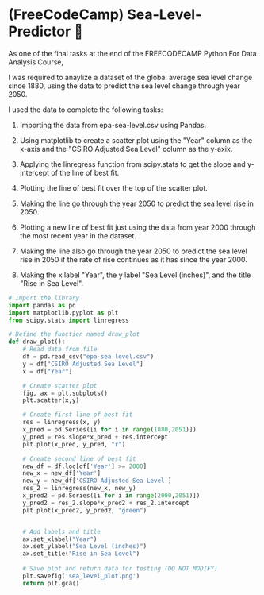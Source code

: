 # (FreeCodeCamp) Sea-Level-Predictor :ocean:

As one of the final tasks at the end of the FREECODECAMP Python For Data Analysis Course,

I was required to anaylize a dataset of the global average sea level change since 1880, using the data to predict the sea level change through year 2050.

I used the data to complete the following tasks:

1) Importing the data from epa-sea-level.csv using Pandas.

2) Using matplotlib to create a scatter plot using the "Year" column as the x-axis and the "CSIRO Adjusted Sea Level" column as the y-axix.

3) Applying the linregress function from scipy.stats to get the slope and y-intercept of the line of best fit. 

4) Plotting the line of best fit over the top of the scatter plot. 

5) Making the line go through the year 2050 to predict the sea level rise in 2050.

6) Plotting a new line of best fit just using the data from year 2000 through the most recent year in the dataset. 

7) Making the line also go through the year 2050 to predict the sea level rise in 2050 if the rate of rise continues as it has since the year 2000.

8) Making the x label "Year", the y label "Sea Level (inches)", and the title "Rise in Sea Level".

```Python
# Import the library 
import pandas as pd
import matplotlib.pyplot as plt
from scipy.stats import linregress

# Define the function named draw_plot
def draw_plot():
    # Read data from file
    df = pd.read_csv("epa-sea-level.csv")
    y = df["CSIRO Adjusted Sea Level"]
    x = df["Year"]

    # Create scatter plot
    fig, ax = plt.subplots()
    plt.scatter(x,y)

    # Create first line of best fit
    res = linregress(x, y)
    x_pred = pd.Series([i for i in range(1880,2051)])
    y_pred = res.slope*x_pred + res.intercept
    plt.plot(x_pred, y_pred, "r")

    # Create second line of best fit
    new_df = df.loc[df['Year'] >= 2000]
    new_x = new_df['Year']
    new_y = new_df['CSIRO Adjusted Sea Level']
    res_2 = linregress(new_x, new_y)
    x_pred2 = pd.Series([i for i in range(2000,2051)])
    y_pred2 = res_2.slope*x_pred2 + res_2.intercept
    plt.plot(x_pred2, y_pred2, "green")


    # Add labels and title
    ax.set_xlabel("Year")
    ax.set_ylabel("Sea Level (inches)")
    ax.set_title("Rise in Sea Level")
    
    # Save plot and return data for testing (DO NOT MODIFY)
    plt.savefig('sea_level_plot.png')
    return plt.gca()
```
